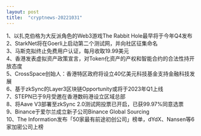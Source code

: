```yaml
---
layout: post
title:  "cryptnews-20221031"
---
```

1、以扎克伯格为大反派角色的Web3游戏The Rabbit Hole最早将于今年Q4发布  
2、StarkNet将在Goerli上启动第二个测试网，并向社区征集命名  
3、马斯克拟终止免费用户认证，每月收取19.99美元  
4、香港发表虚拟资产政策宣言，对Token化资产的产权和智能合约的合法性持开放态度  
5、CrossSpace创始人：香港特区政府将设立40亿美元科技基金支持金融科技发展  
6、基于zkSync的Layer3区块链Opportunity或将于2023年Q1上线  
7、STEPN已于9月受邀在香港数码港设立区域总部  
8、将Aave V3部署至zkSync 2.0测试网投票已开启，已获99.97%同意选票  
9、Binance于爱尔兰成立新子公司Binance Global Sourcing  
10、The Information发布「50家最有前途初创公司」榜单，dYdX、Nansen等6家加密公司上榜  
